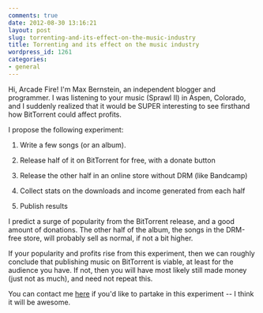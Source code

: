 ```yaml
---
comments: true
date: 2012-08-30 13:16:21
layout: post
slug: torrenting-and-its-effect-on-the-music-industry
title: Torrenting and its effect on the music industry
wordpress_id: 1261
categories:
- general
---
```


Hi, Arcade Fire! I'm Max Bernstein, an independent blogger and programmer. I was listening to your music (Sprawl II) in Aspen, Colorado, and I suddenly realized that it would be SUPER interesting to see firsthand how BitTorrent could affect profits.

I propose the following experiment:



	
  1. Write a few songs (or an album).

	
  2. Release half of it on BitTorrent for free, with a donate button

	
  3. Release the other half in an online store without DRM (like Bandcamp)

	
  4. Collect stats on the downloads and income generated from each half

	
  5. Publish results


I predict a surge of popularity from the BitTorrent release, and a good amount of donations. The other half of the album, the songs in the DRM-free store, will probably sell as normal, if not a bit higher.

If your popularity and profits rise from this experiment, then we can roughly conclude that publishing music on BitTorrent is viable, at least for the audience you have. If not, then you will have most likely still made money (just not as much), and need not repeat this.

You can contact me [here](mailto:tekknolagi@gmail.com) if you'd like to partake in this experiment -- I think it will be awesome.
